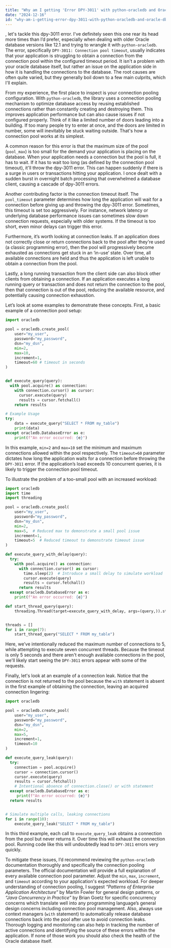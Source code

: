 ```yaml
---
title: "Why am I getting 'Error DPY-3011' with python-oracledb and Oracle DB 12.1?"
date: "2024-12-16"
id: "why-am-i-getting-error-dpy-3011-with-python-oracledb-and-oracle-db-121"
---
```


, let's tackle this dpy-3011 error. I've definitely seen this one rear its head more times than I’d prefer, especially when dealing with older Oracle database versions like 12.1 and trying to wrangle it with `python-oracledb`. The error, specifically `DPY-3011: Connection pool timeout`, usually indicates that your application is struggling to obtain a connection from the connection pool within the configured timeout period. It isn't a problem with your oracle database itself, but rather an issue on the application side in how it is handling the connections to the database. The root causes are often quite varied, but they generally boil down to a few main culprits, which I'll explain.

From my experience, the first place to inspect is your connection pooling configuration. With `python-oracledb`, the library uses a connection pooling mechanism to optimize database access by reusing established connections rather than constantly creating and destroying them. This improves application performance but can also cause issues if not configured properly. Think of it like a limited number of doors leading into a building. If too many people try to enter at once, and the doors are limited in number, some will inevitably be stuck waiting outside. That's how a connection pool works at its simplest.

A common reason for this error is that the maximum size of the pool (`pool_max`) is too small for the demand your application is placing on the database. When your application needs a connection but the pool is full, it has to wait. If it has to wait too long (as defined by the connection pool timeout), it'll throw the dpy-3011 error. This can happen suddenly if there is a surge in users or transactions hitting your application. I once dealt with a sudden burst in overnight batch processing that overwhelmed a database client, causing a cascade of dpy-3011 errors.

Another contributing factor is the connection timeout itself. The `pool_timeout` parameter determines how long the application will wait for a connection before giving up and throwing the dpy-3011 error. Sometimes, this timeout is set too aggressively. For instance, network latency or underlying database performance issues can sometimes slow down connection requests, especially with older systems. If the timeout is too short, even minor delays can trigger this error.

Furthermore, it’s worth looking at connection leaks. If an application does not correctly close or return connections back to the pool after they're used (a classic programming error), then the pool will progressively become exhausted as connections get stuck in an ‘in-use’ state. Over time, all available connections are held and thus the application is left unable to obtain a connection from the pool.

Lastly, a long running transaction from the client side can also block other clients from obtaining a connection. If an application executes a long running query or transaction and does not return the connection to the pool, then that connection is out of the pool, reducing the available resource, and potentially causing connection exhaustion.

Let’s look at some examples to demonstrate these concepts. First, a basic example of a connection pool setup:

```python
import oracledb

pool = oracledb.create_pool(
    user="my_user",
    password="my_password",
    dsn="my_dsn",
    min=2,
    max=10,
    increment=1,
    timeout=60 # timeout in seconds
)


def execute_query(query):
  with pool.acquire() as connection:
    with connection.cursor() as cursor:
      cursor.execute(query)
      results = cursor.fetchall()
    return results

# Example Usage
try:
    data = execute_query("SELECT * FROM my_table")
    print(data)
except oracledb.DatabaseError as e:
    print(f"An error occurred: {e}")


```

In this example, `min=2` and `max=10` set the minimum and maximum connections allowed within the pool respectively. The `timeout=60` parameter dictates how long the application waits for a connection before throwing the `DPY-3011` error. If the application’s load exceeds 10 concurrent queries, it is likely to trigger the connection pool timeout.

To illustrate the problem of a too-small pool with an increased workload:

```python
import oracledb
import time
import threading

pool = oracledb.create_pool(
    user="my_user",
    password="my_password",
    dsn="my_dsn",
    min=2,
    max=5,  # Reduced max to demonstrate a small pool issue
    increment=1,
    timeout=5  # Reduced timeout to demonstrate timeout issue
)

def execute_query_with_delay(query):
  try:
    with pool.acquire() as connection:
      with connection.cursor() as cursor:
        time.sleep(2)  # Introduce a small delay to simulate workload
        cursor.execute(query)
        results = cursor.fetchall()
      return results
  except oracledb.DatabaseError as e:
    print(f"An error occurred: {e}")

def start_thread_query(query):
    threading.Thread(target=execute_query_with_delay, args=(query,)).start()


threads = []
for i in range(7):
    start_thread_query("SELECT * FROM my_table")

```

Here, we’ve intentionally reduced the maximum number of connections to 5, while attempting to execute seven concurrent threads. Because the timeout is only 5 seconds and there aren't enough available connections in the pool, we'll likely start seeing the `DPY-3011` errors appear with some of the requests.

Finally, let's look at an example of a connection leak. Notice that the connection is not returned to the pool because the `with` statement is absent in the first example of obtaining the connection, leaving an acquired connection lingering:

```python
import oracledb

pool = oracledb.create_pool(
    user="my_user",
    password="my_password",
    dsn="my_dsn",
    min=2,
    max=5,
    increment=1,
    timeout=10
)

def execute_query_leak(query):
  try:
    connection = pool.acquire()
    cursor = connection.cursor()
    cursor.execute(query)
    results = cursor.fetchall()
    # Intentional absence of connection.close() or with statement
  except oracledb.DatabaseError as e:
     print(f"An error occurred: {e}")
  return results


# Simulate multiple calls, leaking connections
for i in range(10):
    execute_query_leak("SELECT * FROM my_table")
```

In this third example, each call to `execute_query_leak` obtains a connection from the pool but never returns it. Over time this will exhaust the connection pool. Running code like this will undoubtedly lead to `DPY-3011` errors very quickly.

To mitigate these issues, I’d recommend reviewing the `python-oracledb` documentation thoroughly and specifically the connection pooling parameters. The official documentation will provide a full explanation of every available connection pool parameter. Adjust the `min`, `max`, `increment`, and `timeout` according to your application's expected workload. For deeper understanding of connection pooling, I suggest *“Patterns of Enterprise Application Architecture”* by Martin Fowler for general design patterns, or *“Java Concurrency in Practice”* by Brian Goetz for specific concurrency concerns which translate well into any programming language’s general design concerns including connection pool management. Also, always use context managers (`with` statement) to automatically release database connections back into the pool after use to avoid connection leaks. Thorough logging and monitoring can also help in tracking the number of active connections and identifying the source of these errors within the application. If none of those work you should also check the health of the Oracle database itself.
